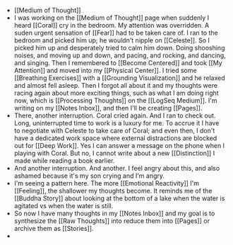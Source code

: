 - [[Medium of Thought]]
- I was working on the [[Medium of Thought]] page when suddenly I heard [[Coral]] cry in the bedroom. My attention was overridden. A suden urgent sensation of [[Fear]] had to be taken care of. I ran to the bedroom and picked him up; he wouldn't nipple on [[Celeste]]. So I picked him up and desperately tried to calm him down. Doing shooshing noises, and moving up and down, and pacing, and rocking, and dancing, and singing. Then I remembered to [[Become Centered]] and took [[My Attention]] and moved into my [[Physical Center]]. I tried some [[Breathing Exercises]] with a [[Grounding Visualization]] and he relaxed and almost fell asleep. Then I forgot all about it and my thoughts were racing again about more exciting things, such as what I am doing right now, which is [[Processing Thoughts]] on the [[LogSeq Medium]]. I'm writing on my [[Notes Inbox]], and then I'll be creating [[Pages]].
- There, another interruption. Coral cried again. And I ran to check out. Long, uninterrupted time to work is a luxury for me. To accrue it I have to negotiate with Celeste to take care of Coral; and even then, I don't have a dedicated work space where external distractions are blocked out for [[Deep Work]]. Yes I can answer a message on the phone when I playing with Coral. But no, I cannot write about a new [[Distinction]] I made while reading a book earlier.
- And another interruption. And another. I feel angry about this, and also ashamed because it's my son crying and I'm angry.
- I'm seeing a pattern here. The more [[Emotional Reactivity]] I'm [[Feeling]], the shallower my thoughts become. It reminds me of the [[Buddha Story]] about looking at the bottom of a lake when the water is agitated vs when the water is still.
- So now I have many thoughts in my [[Notes Inbox]] and my goal is to synthesize the [[Raw Thoughts]]  into 
   reduce them into [[Pages]] or archive them as [[Stories]].
-
